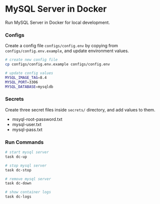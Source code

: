# MySQL Server in Docker

Run MySQL Server in Docker for local development.

### Configs

Create a config file `configs/config.env` by copying from `configs/config.env.example`, and update environment values.

```bash
# create new config file
cp configs/config.env.example configs/config.env

# update config values
MYSQL_IMAGE_TAG=8.4
MYSQL_PORT=3306
MYSQL_DATABASE=mysqldb
```

### Secrets

Create three secret files inside `secrets/` directory, and add values to them.

- msyql-root-password.txt
- mysql-user.txt
- mysql-pass.txt

### Run Commands

```bash
# start mysql server
task dc-up

# stop mysql server
task dc-stop

# remove mysql server
task dc-down

# show container logs
task dc-logs
```
